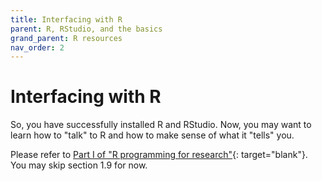 ```yaml
---
title: Interfacing with R
parent: R, RStudio, and the basics
grand_parent: R resources
nav_order: 2
---
```


# Interfacing with R

So, you have successfully installed R and RStudio. Now, you may want to learn how to "talk" to R and how to make sense of what it "tells" you.

Please refer to [Part I of "R programming for research"](https://geanders.github.io/RProgrammingForResearch/r-preliminaries.html){: target="blank"}. You may skip section 1.9 for now.
